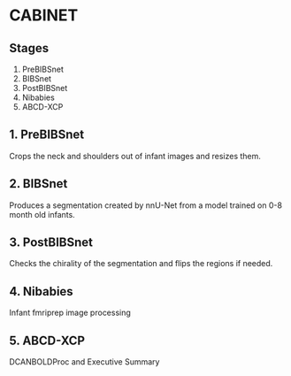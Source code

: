# CABINET

## Stages
1. PreBIBSnet
2. BIBSnet
3. PostBIBSnet
4. Nibabies
5. ABCD-XCP

## 1. PreBIBSnet

Crops the neck and shoulders out of infant images and resizes them.

## 2. BIBSnet

Produces a segmentation created by nnU-Net from a model trained on 0-8 month old infants.

## 3. PostBIBSnet

Checks the chirality of the segmentation and flips the regions if needed.

## 4. Nibabies

Infant fmriprep image processing

## 5. ABCD-XCP

DCANBOLDProc and Executive Summary

